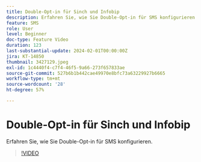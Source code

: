 ```yaml
---
title: Double-Opt-in für Sinch und Infobip
description: Erfahren Sie, wie Sie Double-Opt-in für SMS konfigurieren.
feature: SMS
role: User
level: Beginner
doc-type: Feature Video
duration: 123
last-substantial-update: 2024-02-01T00:00:00Z
jira: KT-14850
thumbnail: 3427129.jpeg
exl-id: 1c4440f4-c7f4-46f5-9a66-273f657833ae
source-git-commit: 527b6b1b442cae49970e8bfc73a63229927b6665
workflow-type: tm+mt
source-wordcount: '28'
ht-degree: 57%

---
```


# Double-Opt-in für Sinch und Infobip

Erfahren Sie, wie Sie Double-Opt-in für SMS konfigurieren.

>[!VIDEO](https://video.tv.adobe.com/v/3440289/?learn=on&captions=ger)
